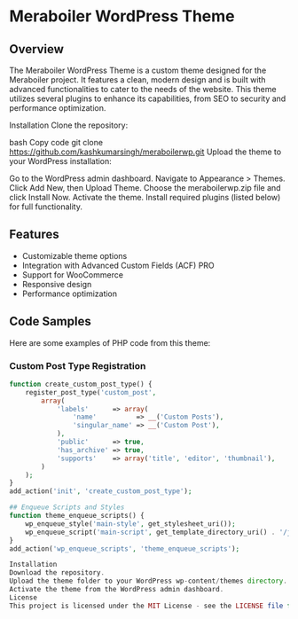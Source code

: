 # Meraboiler WordPress Theme

## Overview
The Meraboiler WordPress Theme is a custom theme designed for the Meraboiler project. It features a clean, modern design and is built with advanced functionalities to cater to the needs of the website. This theme utilizes several plugins to enhance its capabilities, from SEO to security and performance optimization.

Installation
Clone the repository:

bash
Copy code
git clone https://github.com/kashkumarsingh/meraboilerwp.git
Upload the theme to your WordPress installation:

Go to the WordPress admin dashboard.
Navigate to Appearance > Themes.
Click Add New, then Upload Theme.
Choose the meraboilerwp.zip file and click Install Now.
Activate the theme.
Install required plugins (listed below) for full functionality.

## Features

- Customizable theme options
- Integration with Advanced Custom Fields (ACF) PRO
- Support for WooCommerce
- Responsive design
- Performance optimization

## Code Samples

Here are some examples of PHP code from this theme:

### Custom Post Type Registration

```php
function create_custom_post_type() {
    register_post_type('custom_post',
        array(
            'labels'      => array(
                'name'          => __('Custom Posts'),
                'singular_name' => __('Custom Post'),
            ),
            'public'      => true,
            'has_archive' => true,
            'supports'    => array('title', 'editor', 'thumbnail'),
        )
    );
}
add_action('init', 'create_custom_post_type');

## Enqueue Scripts and Styles
function theme_enqueue_scripts() {
    wp_enqueue_style('main-style', get_stylesheet_uri());
    wp_enqueue_script('main-script', get_template_directory_uri() . '/js/main.js', array(), null, true);
}
add_action('wp_enqueue_scripts', 'theme_enqueue_scripts');

Installation
Download the repository.
Upload the theme folder to your WordPress wp-content/themes directory.
Activate the theme from the WordPress admin dashboard.
License
This project is licensed under the MIT License - see the LICENSE file for details.
